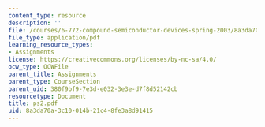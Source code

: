 ```yaml
---
content_type: resource
description: ''
file: /courses/6-772-compound-semiconductor-devices-spring-2003/8a3da70a3c10014b21c48fe3a8d91415_ps2.pdf
file_type: application/pdf
learning_resource_types:
- Assignments
license: https://creativecommons.org/licenses/by-nc-sa/4.0/
ocw_type: OCWFile
parent_title: Assignments
parent_type: CourseSection
parent_uid: 380f9bf9-7e3d-e032-3e3e-d7f8d52142cb
resourcetype: Document
title: ps2.pdf
uid: 8a3da70a-3c10-014b-21c4-8fe3a8d91415
---
```

